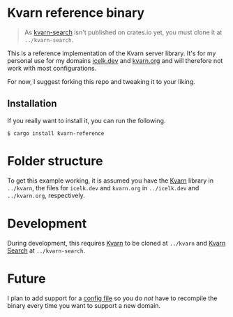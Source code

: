 # Kvarn reference binary

> As [kvarn-search](https://github.com/Icelk/kvarn-search) isn't published on crates.io yet, you must clone it at `../kvarn-search`.

This is a reference implementation of the Kvarn server library.
It's for my personal use for my domains [icelk.dev](https://icelk.dev/) and [kvarn.org](https://kvarn.org/)
and will therefore not work with most configurations.

For now, I suggest forking this repo and tweaking it to your liking.

## Installation

If you really want to install it, you can run the following.

```shell
$ cargo install kvarn-reference
```

# Folder structure

To get this example working, it is assumed you have the [Kvarn](https://github.com/Icelk/kvarn) library in `../kvarn`,
the files for `icelk.dev` and `kvarn.org` in `../icelk.dev` and `../kvarn.org`, respectively.

# Development

During development, this requires [Kvarn](https://github.com/Icelk/kvarn) to be cloned at `../kvarn` and [Kvarn Search](https://github.com/Icelk/kvarn-search) at `../kvarn-search`.

# Future

I plan to add support for a [config file](https://kvarn.org/config.) so you do _not_ have to recompile the binary every time you want to support a new domain.
